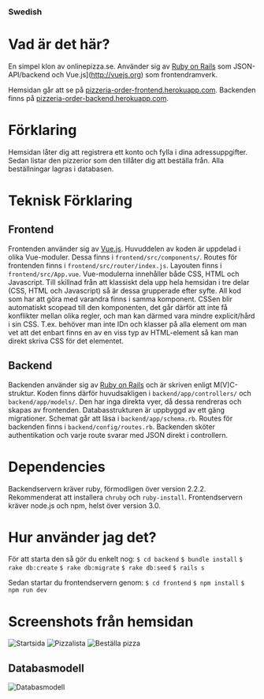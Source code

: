 ### Swedish
# Vad är det här?
En simpel klon av onlinepizza.se. Använder sig av [Ruby on Rails](http://rubyonrails.org) som JSON-API/backend och Vue.js](http://vuejs.org) som frontendramverk.

Hemsidan går att se på [pizzeria-order-frontend.herokuapp.com](https://pizzeria-order-frontend.herokuapp.com). Backenden finns på [pizzeria-order-backend.herokuapp.com](https://pizzeria-order-backend.herokuapp.com).

# Förklaring
Hemsidan låter dig att registrera ett konto och fylla i dina adressuppgifter. Sedan listar den pizzerior som den tillåter dig att beställa från. Alla beställningar lagras i databasen.

# Teknisk Förklaring
## Frontend
Frontenden använder sig av [Vue.js](http://vuejs.org). Huvuddelen av koden är uppdelad i olika Vue-moduler. Dessa finns i `frontend/src/components/`. Routes för frontenden finns i `frontend/src/router/index.js`. Layouten finns i `frontend/src/App.vue`. Vue-modulerna innehåller både CSS, HTML och Javascript. Till skillnad från att klassiskt dela upp hela hemsidan i tre delar (CSS, HTML och Javascript) så är dessa grupperade efter syfte. All kod som har att göra med varandra finns i samma komponent. CSSen blir automatiskt scopead till den komponenten, det går därför att inte få konflikter mellan olika regler, och man kan därmed vara mindre explicit/hård i sin CSS. T.ex. behöver man inte IDn och klasser på alla element om man vet att det enbart finns en av en viss typ av HTML-element så kan man direkt skriva CSS för det elementet.

## Backend
Backenden använder sig av [Ruby on Rails](http://rubyonrails.org) och är skriven enligt M(V)C-struktur. Koden finns därför huvudsakligen i `backend/app/controllers/` och `backend/app/models/`. Den har inga direkta vyer, då dessa rendreras och skapas av frontenden. Databasstrukturen är uppbyggd av ett gäng migrationer. Schemat går att läsa i `backend/app/schema.rb`. Routes för backenden finns i `backend/config/routes.rb`. Backenden sköter authentikation och varje route svarar med JSON direkt i controllern.


# Dependencies
Backendservern kräver ruby, förmodligen över version 2.2.2. Rekommenderat att installera `chruby` och `ruby-install`.
Frontendservern kräver node.js och npm, helst över version 3.0.

# Hur använder jag det?
För att starta den så gör du enkelt nog:
`$ cd backend`
`$ bundle install`
`$ rake db:create`
`$ rake db:migrate`
`$ rake db:seed`
`$ rails s`

Sedan startar du frontendservern genom:
`$ cd frontend`
`$ npm install`
`$ npm run dev`

# Screenshots från hemsidan
![Startsida](https://i.imgur.com/Msx2xT0.png)
![Pizzalista](https://i.imgur.com/2QOGy4q.png)
![Beställa pizza](https://i.imgur.com/8WxnZd8.png)

## Databasmodell
![Databasmodell](https://i.imgur.com/xv6lcBy.png)
